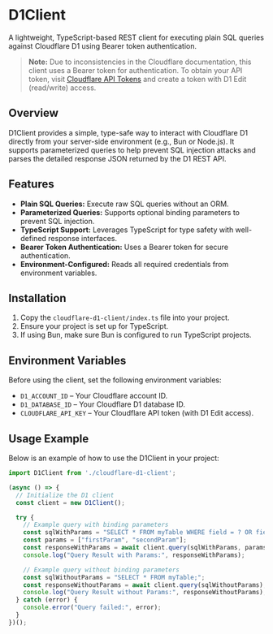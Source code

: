 # D1Client

A lightweight, TypeScript-based REST client for executing plain SQL queries against Cloudflare D1 using Bearer token authentication.

> **Note:** Due to inconsistencies in the Cloudflare documentation, this client uses a Bearer token for authentication. To obtain your API token, visit [Cloudflare API Tokens](https://dash.cloudflare.com/profile/api-tokens) and create a token with D1 Edit (read/write) access.

## Overview

D1Client provides a simple, type-safe way to interact with Cloudflare D1 directly from your server-side environment (e.g., Bun or Node.js). It supports parameterized queries to help prevent SQL injection attacks and parses the detailed response JSON returned by the D1 REST API.

## Features

- **Plain SQL Queries:** Execute raw SQL queries without an ORM.
- **Parameterized Queries:** Supports optional binding parameters to prevent SQL injection.
- **TypeScript Support:** Leverages TypeScript for type safety with well-defined response interfaces.
- **Bearer Token Authentication:** Uses a Bearer token for secure authentication.
- **Environment-Configured:** Reads all required credentials from environment variables.

## Installation

1. Copy the `cloudflare-d1-client/index.ts` file into your project.
2. Ensure your project is set up for TypeScript.
3. If using Bun, make sure Bun is configured to run TypeScript projects.

## Environment Variables

Before using the client, set the following environment variables:

- `D1_ACCOUNT_ID` – Your Cloudflare account ID.
- `D1_DATABASE_ID` – Your Cloudflare D1 database ID.
- `CLOUDFLARE_API_KEY` – Your Cloudflare API token (with D1 Edit access).

## Usage Example

Below is an example of how to use the D1Client in your project:

```typescript
import D1Client from './cloudflare-d1-client';

(async () => {
  // Initialize the D1 client
  const client = new D1Client();

  try {
    // Example query with binding parameters
    const sqlWithParams = "SELECT * FROM myTable WHERE field = ? OR field = ?;";
    const params = ["firstParam", "secondParam"];
    const responseWithParams = await client.query(sqlWithParams, params);
    console.log("Query Result with Params:", responseWithParams);

    // Example query without binding parameters
    const sqlWithoutParams = "SELECT * FROM myTable;";
    const responseWithoutParams = await client.query(sqlWithoutParams);
    console.log("Query Result without Params:", responseWithoutParams);
  } catch (error) {
    console.error("Query failed:", error);
  }
})();
